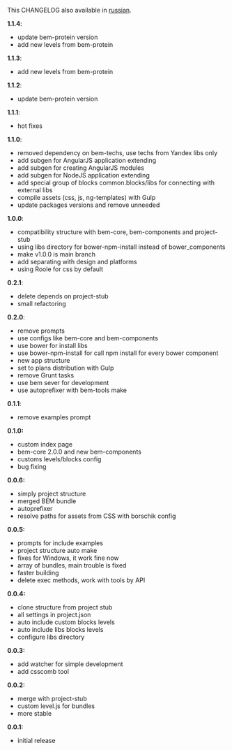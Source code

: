 This CHANGELOG also available in [russian](https://github.com/verybigman/generator-bem/blob/master/CHANGELOG.ru.md).

__1.1.4__:

- update bem-protein version
- add new levels from bem-protein

__1.1.3__:

- add new levels from bem-protein

__1.1.2__:

- update bem-protein version

__1.1.1__:

- hot fixes

__1.1.0__:

- removed dependency on bem-techs, use techs from Yandex libs only
- add subgen for AngularJS application extending
- add subgen for creating AngularJS modules
- add subgen for NodeJS application extending
- add special group of blocks common.blocks/libs for connecting with external libs
- compile assets (css, js, ng-templates) with Gulp
- update packages versions and remove unneeded

__1.0.0__:

- compatibility structure with bem-core, bem-components and project-stub
- using libs directory for bower-npm-install instead of bower_components
- make v1.0.0 is main branch
- add separating with design and platforms
- using Roole for css by default

__0.2.1__:

- delete depends on project-stub
- small refactoring

__0.2.0__:

- remove prompts
- use configs like bem-core and bem-components
- use bower for install libs
- use bower-npm-install for call npm install for every bower component
- new app structure
- set to plans distribution with Gulp
- remove Grunt tasks
- use bem sever for development
- use autoprefixer with bem-tools make

__0.1.1__:

- remove examples prompt

__0.1.0:__

- custom index page
- bem-core 2.0.0 and new bem-components
- customs levels/blocks config
- bug fixing

__0.0.6:__

- simply project structure
- merged BEM bundle
- autoprefixer
- resolve paths for assets from CSS with borschik config

__0.0.5:__

- prompts for include examples
- project structure auto make
- fixes for Windows, it work fine now
- array of bundles, main trouble is fixed
- faster building
- delete exec methods, work with tools by API

__0.0.4:__

- clone structure from project stub
- all settings in project.json
- auto include custom blocks levels
- auto include libs blocks levels
- configure libs directory

__0.0.3:__

- add watcher for simple development
- add csscomb tool

__0.0.2:__

- merge with project-stub
- custom level.js for bundles
- more stable

__0.0.1:__

- initial release
